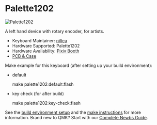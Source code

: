 # Palette1202

![Palette1202](https://palette1202.nilgiri-tea.net/images/palette1202.jpg)

A left hand device with rotary encoder, for artists.

* Keyboard Maintainer: [niltea](https://github.com/niltea)
* Hardware Supported: Palette1202
* Hardware Availability: [Pixiv Booth](https://niltea.booth.pm/)
* [PCB & Case](https://github.com/niltea/Palette1202)

Make example for this keyboard (after setting up your build environment):

- default

	make palette1202:default:flash

- key check (for after build)

	make palette1202:key-check:flash

See the [build environment setup](https://docs.qmk.fm/#/getting_started_build_tools) and the [make instructions](https://docs.qmk.fm/#/getting_started_make_guide) for more information. Brand new to QMK? Start with our [Complete Newbs Guide](https://docs.qmk.fm/#/newbs).
